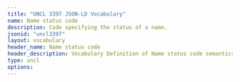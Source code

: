 ```yaml
---
title: "UNCL 3397 JSON-LD Vocabulary"
name: Name status code
description: Code specifying the status of a name.
jsonid: "uncl3397"
layout: vocabulary
header_name: Name status code
header_description: Vocabulary Definition of Name status code semantics in HTML format. JSON-LD format is available at [uncl3397.jsonld](/vocabulary/uncl3397.jsonld)
type: uncl
options:
---
```

